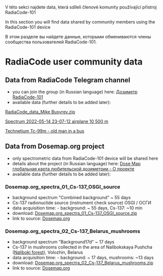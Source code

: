 V této sekci najdete data, která sdíleli členové komunity používající přístroj RadiaCode-101

In this section you will find data shared by community members using the RadiaCode-101 device

В этом разделе вы найдете данные, которыми обмениваются члены сообщества пользователей RadiaCode-101.

# RadiaCode user community data

## Data from RadiaCode Telegram channel 

- you can join the group (in Russian language) here: [Дозиметр RadiaCode-101](https://t.me/radiacode101)
- available data (further details to be added later):

[RadiaCode_data_Mike Busyrev.zip](https://github.com/juhele/opengeodata/blob/master/amateur_spectrometry/Community_data/RadiaCode_data_Mike%20Busyrev.zip)

[Spectrum 2022-05-14 23-07-12 airplane 10 500 m](https://github.com/juhele/opengeodata/blob/master/amateur_spectrometry/Community_data/Spectrum_2022-05-14_23-07-12_airplane_10500m.xml)

[Technetium Tc-99m - old man in a bus](https://github.com/juhele/opengeodata/blob/master/amateur_spectrometry/Community_data/Tc-99m_old_man_in_a_bus.xml)

## Data from Dosemap.org project

- only spectrometric data from RadiaCode-101 device will be shared here
- details about the project (in Russian language) here: [Dose Map глобальная карта любительской дозиметрии - О проекте](https://dosemap.org/info/)
- available data (further details to be added later):

### Dosemap.org_spectra_01_Cs-137_OSGI_source

- background spectrum "Combined background" ~ 55 days
- Cs-137 radionuclide source (instrument check source) OSGI / ОСГИ
- data acquisition time: - background: ~ 55 days, Cs-137: ~10 min
- download: [Dosemap.org_spectra_01_Cs-137_OSGI_source.zip](https://github.com/juhele/opengeodata/blob/master/amateur_spectrometry/Community_data/Dosemap.org_spectra_01_Cs-137_OSGI_source.zip)
- link to source: [Dosemap.org](https://dosemap.org/info/cs137-osgi/)


### Dosemap.org_spectra_02_Cs-137_Belarus_mushrooms

- background spectrum "Background17d" ~ 17 days
- Cs-137 in mushrooms collected in the area of Nalibokskaya Pushcha ([Naliboki forest](https://en.wikipedia.org/wiki/Naliboki_forest)), Volozhin, Belarus
- data acquisition time: - background: ~ 17 days, mushrooms: ~13 days
- download: [Dosemap.org_spectra_02_Cs-137_Belarus_mushrooms.zip](https://github.com/juhele/opengeodata/blob/master/amateur_spectrometry/Community_data/Dosemap.org_spectra_02_Cs-137_Belarus_mushrooms.zip)
- link to source: [Dosemap.org](https://dosemap.org/info/cs137-nalibokskaya-pushcha/)
